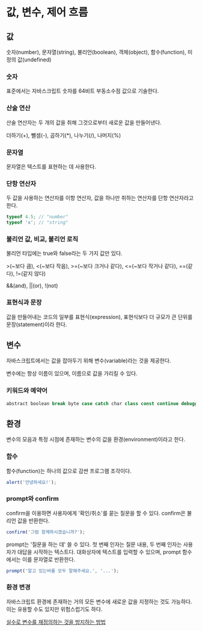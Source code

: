 # 값, 변수, 제어 흐름

## 값

숫자(number), 문자열(string), 불리언(boolean), 객체(object), 함수(function), 미정의 값(undefined)

### 숫자

표준에서는 자바스크립트 숫자를 64비트 부동소수점 값으로 기술한다.

### 산술 연산

산술 연산자는 두 개의 값을 취해 그것으로부터 새로운 값을 만들어낸다.

더하기(+), 뺄셈(-), 곱하기(\*), 나누기(/), 나머지(%)

### 문자열

문자열은 텍스트를 표현하는 데 사용한다.

### 단항 연산자

두 값을 사용하는 연산자를 이항 연산자, 값을 하나만 취하는 연산자를 단항 연산자라고 한다.

```jsx
typeof 4.5; // "number"
typeof 'x'; // "string"
```

### 불리언 값, 비교, 불리언 로직

불리언 타입에는 true와 false라는 두 가지 값만 있다.

\>(~보다 큼), <(~보다 작음), >=(~보다 크거나 같다), <=(~보다 작거나 같다), ==(같다), !=(같지 않다)

&&(and), ||(or), !(not)

### 표현식과 문장

값을 만들어내는 코드의 일부를 표현식(expression), 표현식보다 더 규모가 큰 단위를 문장(statement)이라 한다.

## 변수

자바스크립트에서는 값을 잡아두기 위해 변수(variable)라는 것을 제공한다.

변수에는 항상 이름이 있으며, 이름으로 값을 가리킬 수 있다.

### 키워드와 예약어

```jsx
abstract boolean break byte case catch char class const continue debugger default delete do double else enum export extends false final finally float for function goto if implements import in instanceof int interface long native new null package private protected public return short static super switch synchronized this throw throws transient true try typeof var void volatile while with
```

## 환경

변수의 모음과 특정 시점에 존재하는 변수의 값을 환경(environment)이라고 한다.

### 함수

함수(function)는 하나의 값으로 감싼 프로그램 조각이다.

```jsx
alert('안녕하세요!');
```

### prompt와 confirm

confirm을 이용하면 사용자에게 '확인/취소'를 묻는 질문을 할 수 있다. confirm은 불리언 값을 반환한다.

```jsx
confirm('그럼 함께하시겠습니까?');
```

prompt는 '질문을 하는 데' 쓸 수 있다. 첫 번째 인자는 질문 내용, 두 번째 인자는 사용자가 대답을 시작하는 텍스트다. 대화상자에 텍스트를 입력할 수 있으며, prompt 함수에서는 이를 문자열로 반환한다.

```jsx
prompt('알고 있는바를 모두 말해주세요.', '...');
```

### 환경 변경

자바스크립트 환경에 존재하는 거의 모든 변수에 새로운 값을 지정하는 것도 가능하다. 이는 유용할 수도 있지만 위험스럽기도 하다.

[실수로 변수를 재정의하는 것을 방지하는 방법](/eloquent-javascript/07-modules/README.md)
